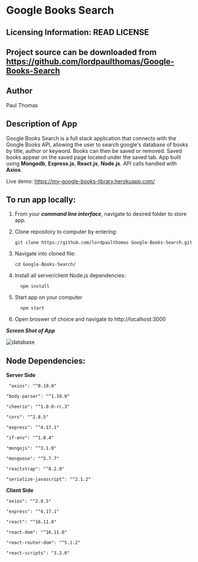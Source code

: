 # Google Books Search

Licensing Information: READ LICENSE
---
Project source can be downloaded from https://github.com/lordpaulthomas/Google-Books-Search
----
Author
-----------
Paul Thomas


Description of App
-----------
Google Books Search is a full stack application that connects with the Google Books API, allowing the user to search google's database of books by title, author or keyword.  Books can then be saved or removed.  Saved books appear on the saved page located under the saved tab.  App built using **Mongodb**, **Express.js**, **React.js**, **Node.js**.  API calls handled with **Axios**.

Live demo: https://my-google-books-library.herokuapp.com/

To run app locally:
--------
1) From your **_command line interface_**,
navigate to desired folder to store app.

2) Clone repository to computer by entering:

   ```git clone https://github.com/lordpaulthomas Google-Books-Search.git```

3) Navigate into cloned file:  

   ```cd Google-Books-Search/``` 
4) Install all server/client Node.js dependencies:
   
   ```  npm install``` 

5) Start app on your computer 

   ```  npm start``` 
6) Open broswer of choice and navigate to http://localhost:3000



**_Screen Shot of App_**

![database](./assets/screenShot.png)

Node Dependencies:
-----
**Server Side**

   ``` "axios": "^0.19.0"``` 

   ```"body-parser": "^1.19.0"``` 

   ```"cheerio": "^1.0.0-rc.3" ```

   ```"cors": "^2.8.5" ```

   ```"express": "^4.17.1" ```

   ```"if-env": "^1.0.4"``` 

   ```"mongojs": "^3.1.0"```
    
   ```"mongoose": "^5.7.7"``` 
   
   ```"reactstrap": "^8.2.0"```

   ```"serialize-javascript": "^2.1.2"```


**Client Side**

  ```"axios": "^2.8.5" ```

  ```"express": "^4.17.1"```

  ```"react": "^16.11.0"```
 
  ```"react-dom": "^16.11.0"```
 
  ```"react-router-dom": "^5.1.2"```
 
  ```"react-scripts": "3.2.0"```
